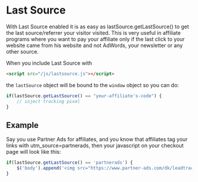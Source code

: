 # Last Source
With Last Source enabled it is as easy as lastSource.getLastSource() to get the last source/referrer your visitor visited. This is very useful in affiliate programs where you want to pay your affiliate only if the last click to your website came from his website and not AdWords, your newsletter or any other source.

When you include Last Source with

```html
<script src="/js/lastsource.js"></script>
```

the `lastSource` object will be bound to the `window` object so you can do:

```javascript
if(lastSource.getLastSource() == "your-affiliate's-code") {
    // inject tracking pixel
}
```

## Example
Say you use Partner Ads for affiliates, and you know that affiliates tag your links with utm_source=partnerads, then your javascript on your checkout page will look like this:

```javascript
if(lastSource.getLastSource() == 'partnerads') {
    $('body').append('<img src="https://www.partner-ads.com/dk/leadtrack.php?programid=[program id]&type=salg&ordrenummer=[order id]&varenummer=x&antal=1&omprsalg=[revenue]" width=0 height=0 style="display:none">');
}
```